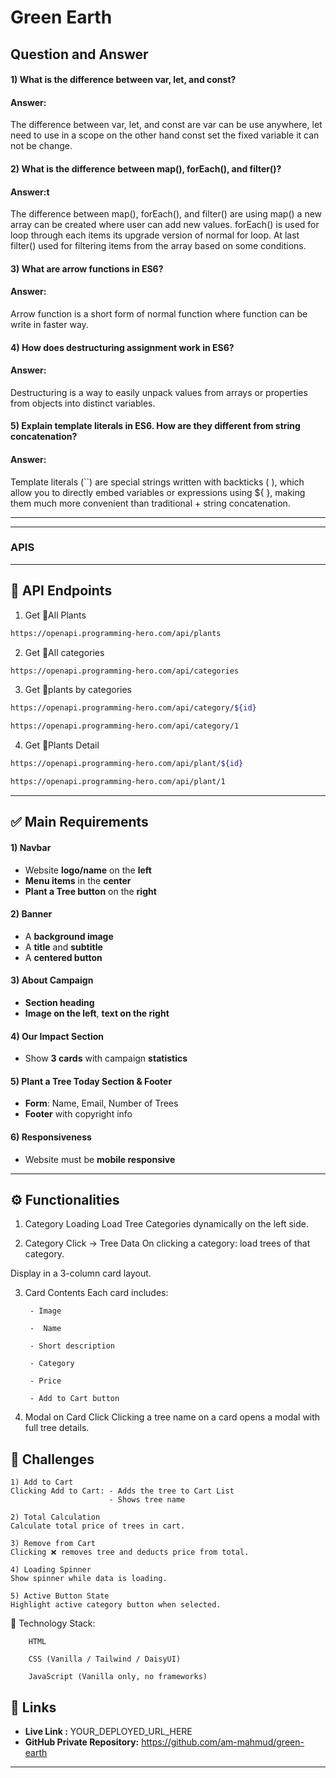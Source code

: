 # Green Earth

## Question and Answer 


#### 1) What is the difference between var, let, and const?

#### Answer:
The difference between var, let, and const are var can be use anywhere, let need to use in a scope on the other hand const set the fixed variable it can not be change.

#### 2) What is the difference between map(), forEach(), and filter()? 

#### Answer:t
The difference between map(), forEach(), and filter() are using map() a new array can be created where user can add new values. forEach() is used for loop through each items its upgrade version of normal for loop. At last filter() used for filtering items from the array based on some conditions.


#### 3) What are arrow functions in ES6?

#### Answer:
Arrow function is a short form of normal function where function can be write in faster way.

#### 4) How does destructuring assignment work in ES6?

#### Answer:
Destructuring is a way to easily unpack values from arrays or properties from objects into distinct variables.

#### 5) Explain template literals in ES6. How are they different from string concatenation?

#### Answer:
Template literals (``) are special strings written with backticks ( ), which allow you to directly embed variables or expressions using ${ }, making them much more convenient than traditional + string concatenation.


---
---
### APIS
---
🌴 API Endpoints
---
1. Get 🌴All Plants
```bash
https://openapi.programming-hero.com/api/plants
```

2. Get 🌴All categories <br/>
```bash
https://openapi.programming-hero.com/api/categories
```


3. Get 🌴plants by categories <br/>
```bash
https://openapi.programming-hero.com/api/category/${id}
```

```bash
https://openapi.programming-hero.com/api/category/1
```

4. Get 🌴Plants Detail <br/>

```bash
https://openapi.programming-hero.com/api/plant/${id}
```

```bash
https://openapi.programming-hero.com/api/plant/1
```
---

## ✅ Main Requirements 

#### 1) Navbar

- Website **logo/name** on the **left**  
- **Menu items** in the **center** 
- **Plant a Tree button** on the **right** 

#### 2) Banner 
- A **background image**  
- A **title** and **subtitle**  
- A **centered button**  

#### 3) About Campaign
- **Section heading**  
- **Image on the left**, **text on the right**  

#### 4) Our Impact Section 
- Show **3 cards** with campaign **statistics**  

#### 5) Plant a Tree Today Section & Footer
- **Form**: Name, Email, Number of Trees  
- **Footer** with copyright info 

#### 6) Responsiveness 
- Website must be **mobile responsive**  
---

## ⚙️ Functionalities 

1) Category Loading 
Load Tree Categories dynamically on the left side.

2) Category Click → Tree Data 
On clicking a category: load trees of that category.

Display in a 3-column card layout.

3) Card Contents 
 Each card includes:

        - Image

        -  Name

        - Short description

        - Category

        - Price

        - Add to Cart button

4) Modal on Card Click 
Clicking a tree name on a card opens a modal with full tree details.


##  🧪 Challenges 


    1) Add to Cart 
    Clicking Add to Cart: - Adds the tree to Cart List
                          - Shows tree name 

    2) Total Calculation 
    Calculate total price of trees in cart.

    3) Remove from Cart 
    Clicking ❌ removes tree and deducts price from total.

    4) Loading Spinner
    Show spinner while data is loading.

    5) Active Button State 
    Highlight active category button when selected.



🧰 Technology Stack:
        
        HTML

        CSS (Vanilla / Tailwind / DaisyUI)

        JavaScript (Vanilla only, no frameworks)


## 🔗 Links
- **Live Link :** YOUR_DEPLOYED_URL_HERE  
- **GitHub Private Repository:** https://github.com/am-mahmud/green-earth 

---